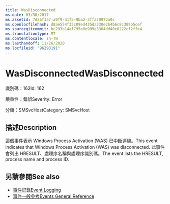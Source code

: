 ```yaml
---
title: WasDisconnected
ms.date: 03/30/2017
ms.assetid: 7d86f1a7-a9f9-41f5-9ba2-3ffa70972a9c
ms.openlocfilehash: d8ae554f35c09ed435da330e2b4b6c8c389b5cef
ms.sourcegitcommit: bc293b14af795e0e999e3304dd40c0222cf2ffe4
ms.translationtype: MT
ms.contentlocale: zh-TW
ms.lasthandoff: 11/26/2020
ms.locfileid: "96293191"
---
```

# <a name="wasdisconnected"></a><span data-ttu-id="b6275-102">WasDisconnected</span><span class="sxs-lookup"><span data-stu-id="b6275-102">WasDisconnected</span></span>

<span data-ttu-id="b6275-103">識別碼：162</span><span class="sxs-lookup"><span data-stu-id="b6275-103">Id: 162</span></span>  
  
 <span data-ttu-id="b6275-104">嚴重性：錯誤</span><span class="sxs-lookup"><span data-stu-id="b6275-104">Severity: Error</span></span>  
  
 <span data-ttu-id="b6275-105">分類：SMSvcHost</span><span class="sxs-lookup"><span data-stu-id="b6275-105">Category: SMSvcHost</span></span>  
  
## <a name="description"></a><span data-ttu-id="b6275-106">描述</span><span class="sxs-lookup"><span data-stu-id="b6275-106">Description</span></span>  

 <span data-ttu-id="b6275-107">這個事件表示 Windows Process Activation (WAS) 已中斷連線。</span><span class="sxs-lookup"><span data-stu-id="b6275-107">This event indicates that Windows Process Activation (WAS) was disconnected.</span></span> <span data-ttu-id="b6275-108">此事件會列出 HRESULT、處理序名稱與處理序識別碼。</span><span class="sxs-lookup"><span data-stu-id="b6275-108">The event lists the HRESULT, process name and process ID.</span></span>  
  
## <a name="see-also"></a><span data-ttu-id="b6275-109">另請參閱</span><span class="sxs-lookup"><span data-stu-id="b6275-109">See also</span></span>

- [<span data-ttu-id="b6275-110">事件記錄</span><span class="sxs-lookup"><span data-stu-id="b6275-110">Event Logging</span></span>](index.md)
- [<span data-ttu-id="b6275-111">事件一般參考</span><span class="sxs-lookup"><span data-stu-id="b6275-111">Events General Reference</span></span>](events-general-reference.md)
